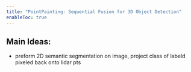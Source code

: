 ```yaml
---
title: "PointPainting: Sequential Fusion for 3D Object Detection"
enableToc: true
---
```




## Main Ideas:
- preform 2D semantic segmentation on image, project class of labeld pixeled back onto lidar pts 





